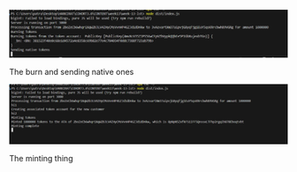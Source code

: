 ![alt text](image.png)

The burn and sending native ones

![alt text]({368AEEAE-81A4-4EA3-8A59-18B90725FE1C}.png)

The minting thing